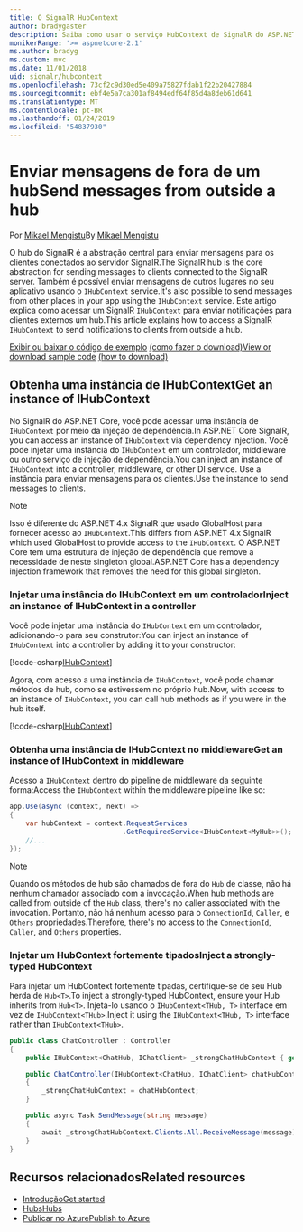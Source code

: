 ```yaml
---
title: O SignalR HubContext
author: bradygaster
description: Saiba como usar o serviço HubContext de SignalR do ASP.NET Core para enviar notificações para clientes externos um hub.
monikerRange: '>= aspnetcore-2.1'
ms.author: bradyg
ms.custom: mvc
ms.date: 11/01/2018
uid: signalr/hubcontext
ms.openlocfilehash: 73cf2c9d30ed5e409a75827fdab1f22b20427884
ms.sourcegitcommit: ebf4e5a7ca301af8494edf64f85d4a8deb61d641
ms.translationtype: MT
ms.contentlocale: pt-BR
ms.lasthandoff: 01/24/2019
ms.locfileid: "54837930"
---
```

# <a name="send-messages-from-outside-a-hub"></a><span data-ttu-id="dedb9-103">Enviar mensagens de fora de um hub</span><span class="sxs-lookup"><span data-stu-id="dedb9-103">Send messages from outside a hub</span></span>

<span data-ttu-id="dedb9-104">Por [Mikael Mengistu](https://twitter.com/MikaelM_12)</span><span class="sxs-lookup"><span data-stu-id="dedb9-104">By [Mikael Mengistu](https://twitter.com/MikaelM_12)</span></span>

<span data-ttu-id="dedb9-105">O hub do SignalR é a abstração central para enviar mensagens para os clientes conectados ao servidor SignalR.</span><span class="sxs-lookup"><span data-stu-id="dedb9-105">The SignalR hub is the core abstraction for sending messages to clients connected to the SignalR server.</span></span> <span data-ttu-id="dedb9-106">Também é possível enviar mensagens de outros lugares no seu aplicativo usando o `IHubContext` service.</span><span class="sxs-lookup"><span data-stu-id="dedb9-106">It's also possible to send messages from other places in your app using the `IHubContext` service.</span></span> <span data-ttu-id="dedb9-107">Este artigo explica como acessar um SignalR `IHubContext` para enviar notificações para clientes externos um hub.</span><span class="sxs-lookup"><span data-stu-id="dedb9-107">This article explains how to access a SignalR `IHubContext` to send notifications to clients from outside a hub.</span></span>

<span data-ttu-id="dedb9-108">[Exibir ou baixar o código de exemplo](https://github.com/aspnet/Docs/tree/master/aspnetcore/signalr/hubcontext/sample/) [(como fazer o download)](xref:index#how-to-download-a-sample)</span><span class="sxs-lookup"><span data-stu-id="dedb9-108">[View or download sample code](https://github.com/aspnet/Docs/tree/master/aspnetcore/signalr/hubcontext/sample/) [(how to download)](xref:index#how-to-download-a-sample)</span></span>

## <a name="get-an-instance-of-ihubcontext"></a><span data-ttu-id="dedb9-109">Obtenha uma instância de IHubContext</span><span class="sxs-lookup"><span data-stu-id="dedb9-109">Get an instance of IHubContext</span></span>

<span data-ttu-id="dedb9-110">No SignalR do ASP.NET Core, você pode acessar uma instância de `IHubContext` por meio da injeção de dependência.</span><span class="sxs-lookup"><span data-stu-id="dedb9-110">In ASP.NET Core SignalR, you can access an instance of `IHubContext` via dependency injection.</span></span> <span data-ttu-id="dedb9-111">Você pode injetar uma instância do `IHubContext` em um controlador, middleware ou outro serviço de injeção de dependência.</span><span class="sxs-lookup"><span data-stu-id="dedb9-111">You can inject an instance of `IHubContext` into a controller, middleware, or other DI service.</span></span> <span data-ttu-id="dedb9-112">Use a instância para enviar mensagens para os clientes.</span><span class="sxs-lookup"><span data-stu-id="dedb9-112">Use the instance to send messages to clients.</span></span>

> [!NOTE]
> <span data-ttu-id="dedb9-113">Isso é diferente do ASP.NET 4.x SignalR que usado GlobalHost para fornecer acesso ao `IHubContext`.</span><span class="sxs-lookup"><span data-stu-id="dedb9-113">This differs from ASP.NET 4.x SignalR which used GlobalHost to provide access to the `IHubContext`.</span></span> <span data-ttu-id="dedb9-114">O ASP.NET Core tem uma estrutura de injeção de dependência que remove a necessidade de neste singleton global.</span><span class="sxs-lookup"><span data-stu-id="dedb9-114">ASP.NET Core has a dependency injection framework that removes the need for this global singleton.</span></span>

### <a name="inject-an-instance-of-ihubcontext-in-a-controller"></a><span data-ttu-id="dedb9-115">Injetar uma instância do IHubContext em um controlador</span><span class="sxs-lookup"><span data-stu-id="dedb9-115">Inject an instance of IHubContext in a controller</span></span>

<span data-ttu-id="dedb9-116">Você pode injetar uma instância do `IHubContext` em um controlador, adicionando-o para seu construtor:</span><span class="sxs-lookup"><span data-stu-id="dedb9-116">You can inject an instance of `IHubContext` into a controller by adding it to your constructor:</span></span>

[!code-csharp[IHubContext](hubcontext/sample/Controllers/HomeController.cs?range=12-19,57)]

<span data-ttu-id="dedb9-117">Agora, com acesso a uma instância de `IHubContext`, você pode chamar métodos de hub, como se estivessem no próprio hub.</span><span class="sxs-lookup"><span data-stu-id="dedb9-117">Now, with access to an instance of `IHubContext`, you can call hub methods as if you were in the hub itself.</span></span>

[!code-csharp[IHubContext](hubcontext/sample/Controllers/HomeController.cs?range=21-25)]

### <a name="get-an-instance-of-ihubcontext-in-middleware"></a><span data-ttu-id="dedb9-118">Obtenha uma instância de IHubContext no middleware</span><span class="sxs-lookup"><span data-stu-id="dedb9-118">Get an instance of IHubContext in middleware</span></span>

<span data-ttu-id="dedb9-119">Acesso a `IHubContext` dentro do pipeline de middleware da seguinte forma:</span><span class="sxs-lookup"><span data-stu-id="dedb9-119">Access the `IHubContext` within the middleware pipeline like so:</span></span>

```csharp
app.Use(async (context, next) =>
{
    var hubContext = context.RequestServices
                            .GetRequiredService<IHubContext<MyHub>>();
    //...
});
```

> [!NOTE]
> <span data-ttu-id="dedb9-120">Quando os métodos de hub são chamados de fora do `Hub` de classe, não há nenhum chamador associado com a invocação.</span><span class="sxs-lookup"><span data-stu-id="dedb9-120">When hub methods are called from outside of the `Hub` class, there's no caller associated with the invocation.</span></span> <span data-ttu-id="dedb9-121">Portanto, não há nenhum acesso para o `ConnectionId`, `Caller`, e `Others` propriedades.</span><span class="sxs-lookup"><span data-stu-id="dedb9-121">Therefore, there's no access to the `ConnectionId`, `Caller`, and `Others` properties.</span></span>

### <a name="inject-a-strongly-typed-hubcontext"></a><span data-ttu-id="dedb9-122">Injetar um HubContext fortemente tipados</span><span class="sxs-lookup"><span data-stu-id="dedb9-122">Inject a strongly-typed HubContext</span></span>

<span data-ttu-id="dedb9-123">Para injetar um HubContext fortemente tipadas, certifique-se de seu Hub herda de `Hub<T>`.</span><span class="sxs-lookup"><span data-stu-id="dedb9-123">To inject a strongly-typed HubContext, ensure your Hub inherits from `Hub<T>`.</span></span> <span data-ttu-id="dedb9-124">Injetá-lo usando o `IHubContext<THub, T>` interface em vez de `IHubContext<THub>`.</span><span class="sxs-lookup"><span data-stu-id="dedb9-124">Inject it using the `IHubContext<THub, T>` interface rather than `IHubContext<THub>`.</span></span>

```csharp
public class ChatController : Controller
{
    public IHubContext<ChatHub, IChatClient> _strongChatHubContext { get; }

    public ChatController(IHubContext<ChatHub, IChatClient> chatHubContext)
    {
        _strongChatHubContext = chatHubContext;
    }

    public async Task SendMessage(string message)
    {
        await _strongChatHubContext.Clients.All.ReceiveMessage(message);
    }
}
```

## <a name="related-resources"></a><span data-ttu-id="dedb9-125">Recursos relacionados</span><span class="sxs-lookup"><span data-stu-id="dedb9-125">Related resources</span></span>

* [<span data-ttu-id="dedb9-126">Introdução</span><span class="sxs-lookup"><span data-stu-id="dedb9-126">Get started</span></span>](xref:tutorials/signalr)
* [<span data-ttu-id="dedb9-127">Hubs</span><span class="sxs-lookup"><span data-stu-id="dedb9-127">Hubs</span></span>](xref:signalr/hubs)
* [<span data-ttu-id="dedb9-128">Publicar no Azure</span><span class="sxs-lookup"><span data-stu-id="dedb9-128">Publish to Azure</span></span>](xref:signalr/publish-to-azure-web-app)
